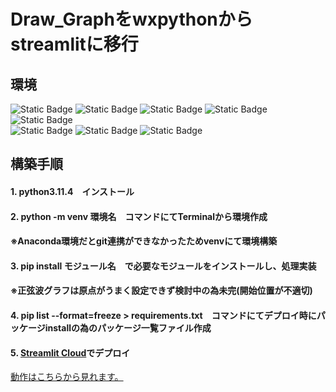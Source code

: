 # Draw_Graphをwxpythonからstreamlitに移行
## 環境  
<img alt="Static Badge" src="https://img.shields.io/badge/-%20?style=plastic&logo=Windows10&logoColor=%230078D6&label=Windows10&labelColor=%23000000&color=000000"> <img alt="Static Badge" src="https://img.shields.io/badge/-Visual%20Studio%20Code?style=plastic&logo=Visual%20Studio%20Code&logoColor=%23007ACC&label=Visual%20Studio%20Code&labelColor=000000&color=000000"> <img alt="Static Badge" src="https://img.shields.io/badge/streamlit-s?style=plastic&logo=streamlit&logoColor=%23FF4B4B&labelColor=000000&color=000000">
 <img alt="Static Badge" src="https://img.shields.io/badge/-Python?style=plastic&logo=Python&logoColor=%233776AB&label=Python&labelColor=000000&color=000000"> <img alt="Static Badge" src="https://img.shields.io/badge/-Python?style=plastic&logo=pandas&logoColor=%233776AB&label=Pandas&labelColor=000000&color=000000"><br><img alt="Static Badge" src="https://img.shields.io/badge/-NumPy?style=plastic&logo=NumPy&logoColor=%23013243&label=NumPy&labelColor=c1c1c1&color=c1c1c1"> <img alt="Static Badge" src="https://img.shields.io/badge/-Sympy%09?style=plastic&logo=sympy&logoColor=%233B5526&label=sympy&labelColor=c1c1c1&color=c1c1c1"> <img alt="Static Badge" src="https://img.shields.io/badge/-Matplotlib?style=plastic&logo=Matplotlib&logoColor=%23013243&label=Matplotlib&labelColor=c1c1c1&color=c1c1c1">  

## 構築手順  
#### 1. python3.11.4　インストール  
#### 2. python -m venv 環境名　コマンドにてTerminalから環境作成  
#### ※Anaconda環境だとgit連携ができなかったためvenvにて環境構築
#### 3. pip install モジュール名　で必要なモジュールをインストールし、処理実装 
#### ※正弦波グラフは原点がうまく設定できず検討中の為未完(開始位置が不適切)
#### 4. pip list --format=freeze > requirements.txt　コマンドにてデプロイ時にパッケージinstallの為のパッケージ一覧ファイル作成  
#### 5. [Streamlit Cloud](https://streamlit.io/cloud)でデプロイ  
[動作はこちらから見れます。](https://appgraph-yzmjv8fmlkn3klcz4spony.streamlit.app)

